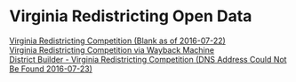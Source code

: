 # Virginia Redistricting Open Data  

[Virginia Redistricting Competition (Blank as of 2016-07-22)](https://varedistrictingcompetition.org/)  
[Virginia Redistricting Competition via Wayback Machine](http://web.archive.org/web/20120103174120/http://www.varedistrictingcompetition.org/)  
[District Builder - Virginia Redistricting Competition (DNS Address Could Not Be Found 2016-07-23)](https://districtbuilder.varedistrictingcompetition.org/)  


